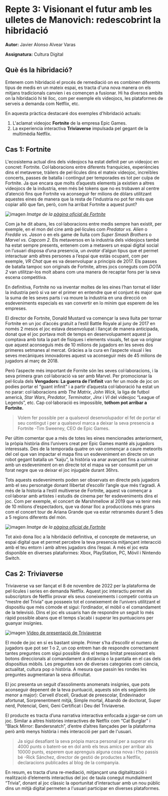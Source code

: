 # Repte 3: Visionant el futur amb les ulletes de Manovich: redescobrint la hibridació
**Autor:** Javier Alonso Alvear Varas  

**Assignatura:** Cultura Digital

## Què és la hibridació?
Entenem com hibridació el procés de remediació on es combinen diferents tipus de medis en un mateix espai, es tracta d'una nova manera on els mitjans tradicionals canvien i es començen a fusionar. Hi ha diversos ambits on la hibridació hi té lloc, com per exemple els videojocs, les plataformes de serveis a demanda com Netflix, etc.

En aquesta pràctica destacaré dos exemples d'hibridació actuals: 
1. L'aclamat videojoc **Fortnite** de la empresa Epic Games.
2. La experiencia interactiva **Triviaverse** impulsada pel gegant de la multimèdia Netflix.

## Cas 1: Fortnite
L'ecosistema actual dins dels videojocs ha estat definit per un videojoc en concret: Fortnite. Col·laboracions entre diferents franquícies, experiències dins el metaverse, tràilers de pel·lícules dins el mateix videojoc, increïbles concerts, passes de batalla i contingut per temporades es tot per culpa de Fortnite. Ja que encara que molts d’aquests elements ja existien a altres videojocs de la industria, eren més bé tokens que no es trobaven al centre d’atenció fins que Fortnite va aconseguir fer milions de dòlars utilitzant aquestes eines de manera que la resta de l’industria no pot fer més que copiar allò que fan, però, com ha arribat Fortnite a aquest punt?

![imagen](https://user-images.githubusercontent.com/121139462/208936834-a8c99e81-f84a-4e8e-a4ab-c8a1b5c48c91.png)
*Imatge de la [pàgina oficial de Fortnite](https://www.epicgames.com/fortnite/es-ES/chapter-3-season-1)*

Com ja he dit abans, les col·laboracions entre medis sempre han existit, per exemple, en el mon del cine amb pel·lícules com *Predator vs. Alien* o *Freddie vs. Jason* o en els game de lluita com *Super Smash Brothers* o *Marvel vs. Capcom 2*. Els metaversos en la industria dels videojocs també ha estat sempre presents, entenem com a metavers un espai digital social on l’usuari disposa d’una presencia, un *avatar* d’algun tipus que et permet interactuar amb altres persones a l’espai que estàs ocupant, com per exemple, *VR Chat* que es va desenvolupar a principis de 2017. Els passes de batalla tampoc son originals de Fortnite, altres jocs coneguts com *DOTA 2* van utilitzar-los molt abans com una manera de recaptar fons per la seva escena competitiva.

En definitiva, Fortnite no va inventar moltes de les eines l’han tornat el líder la industria però si va ser el primer en entendre que el conjunt és major que la suma de les seves parts i va moure la industria en una direcció on esdeveniments especials es van convertir en lo mínim que esperem de les empreses.

El director de Fortnite, Donald Mustard va començar la seva lluita per tornar Fortnite en un joc d’accés gratuït a l’estil Battle Royale al juny de 2017 en només 2 mesos el joc estava desenvolupat i llançat de manera anticipada, donat que el joc portava molt de temps en desenvolupament aquest ja comptava amb tota la part de físiques i elements visuals, fet que va originar que aquest aconseguís més de 10 milions de jugadors en les seves dos primeres setmanes al mercat. Gràcies a la cura en l’aspecte visual i les seves mecàniques innovadores aquest va aconseguir més de 45 milions de jugadors al març de 2018.

Però l’aspecte més important de Fornite són les seves col·laboracions, i la seva primera gran col·laboració va ser amb Marvel. Per promocionar la pel·lícula dels **Vengadors: La guerra de l’infinit** van fer un mode de joc on podies portar el “guant infinit” i a partir d’aquesta col·laboració ha estat un no parar: col·laboracions amb *The Matrix*, *John Wick*, la liga de futbol americà, *Star Wars*, *Predator*, *Terminator*, *Jinx* i *VI* del videojoc “League of Legends”, etc. Cap col·laboració es impossible, **tothom pot arribar a Fortnite.**

>Volem fer possible per a qualsevol desenvolupador el fet de portar el seu contingut i per a qualsevol marca a deixar la seva presencia a Fortnite -Tim Sweeney, CEO de Epic Games.

Per últim comentar que a més de totes les eines mencionades anteriorment, la pròpia història dins l’univers creat per Epic Games manté als jugadors interessats. Des de la temporada quatre on van començar a caure meteorits del cel que van impactar el mapa fins un esdeveniment en directe on un robot gegant batalla un “kaiju”, la història va anar avançant fins a culminar amb un esdeveniment on en directe tot el mapa va ser consumit per un forat negre que va deixar el joc injugable durant 36hrs.

Tots aquests esdeveniments poden ser observats en directe pels jugadors amb el seu personatge donant llibertat d’escollir l’angle que més t’agradi. A més de la historia a l’estil multiverse de Fortnite, aquest va començar a col·laborar amb artistes i estudis de cinema per fer esdeveniments dins el joc. Com per exemple, el concert de Marshmellow al 2019 que va tenir més de 10 milions d’espectadors, que va donar lloc a produccions més grans com el concert tour de Ariana Grande que va estar retransmès durant 5 dies a 5 regions diferents del món.

![imagen](https://user-images.githubusercontent.com/121139462/208940287-fa778965-e5bd-4399-857d-536b731a7b43.png)
*Imatge de la [pàgina oficial de Fortnite](https://www.epicgames.com/fortnite/es-ES/news/fortnite-presents-the-rift-tour-featuring-ariana-grande)*

Tot això dona lloc a la hibridació definitiva, el concepte de metaverse, un espai digital que et permet percebre la teva presencia mitjançant interacció amb el teu entorn i amb altres jugadors dins l’espai. A més el joc esta disponible en diverses plataformes: Xbox, PlayStation, PC, Móvil i Nintendo Switch.

## Cas 2: Triviaverse
Triviaverse va ser llançat el 8 de novembre de 2022 per la plataforma de pel·lícules i series en demanda Netflix. Aquest joc interactiu permet als subscriptors de Netflix provar els seus coneixements i competir contra un “mestre del Trivia” que posseeix tot el coneixement de l’univers utilitzant el dispositiu que més còmode et sigui: l’ordinador, el mòbil o el comandament de la televisió. Dins el joc els usuaris han de respondre un seguit lo més ràpid possible abans que el temps s’acabi i superar les puntuacions per guanyar insígnies.

![imagen](https://user-images.githubusercontent.com/121139462/208942878-ece73c8f-764b-4d9c-bf1e-0975882b4339.png)
[Vídeo de presentació de Triviaverse](https://www.youtube.com/watch?v=pPJFfJaFqmE)

El mode de joc en sí es bastant simple. Primer s’ha d’escollir el numero de jugadors que pot ser 1 o 2, un cop entrem han de respondre correctament tantes preguntes com sigui possible dins el temps limitat pressionant els botons direccionals al comandament a distància o la pantalla en el cas dels dispositius mòbils. Les preguntes son de diverses categories com ciència, actualitat, cultura pop o història. A mesura que passin les rondes les preguntes augmentaran la seva dificultat.

El joc presenta un seguit d’assoliments anomenats insígnies, que pots aconseguir depenent de la teva puntuació, aquests són els següents (de menor a major): Cervell d’ocell, Graduat de preescolar, Endevinador afortunat, Sorprenentment mitjà, Simple mortal, Abandó de doctorat, Super nerd, Potencial, Geni, Geni Certificat i Deu del Triviaverse.

El producte es tracta d’una narrativa interactiva enfocada a jugar-se com un joc. Similar a altres històries interactives de Netflix com “Cat Burglar” i “Black Mirror: Bandersnatch”, d’entre d’altres llançades per la plataforma però amb menys història i més interacció per part de l'usuari.

>Ja sigui desafiant la seva pròpia marca personal per a superar els 4000 punts o batent-se en dol amb els teus amics per arribar als 10000 punts, esperem que aprenguis alguna cosa nova i t’ho passis bé -Rick Sánchez, director de gestió de productes a Netflix, declaracions publicades al blog de la companyia.

En resum, es tracta d’una re-mediació, mitjançant una digitalització i realització d’elements interactius del joc de taula conegut mundialment “Trivia”, donant al joc clàssic la oportunitat d’interactuar amb un nou públic dins un mitjà digital permeten a l'usuari participar en diverses plataformes.
